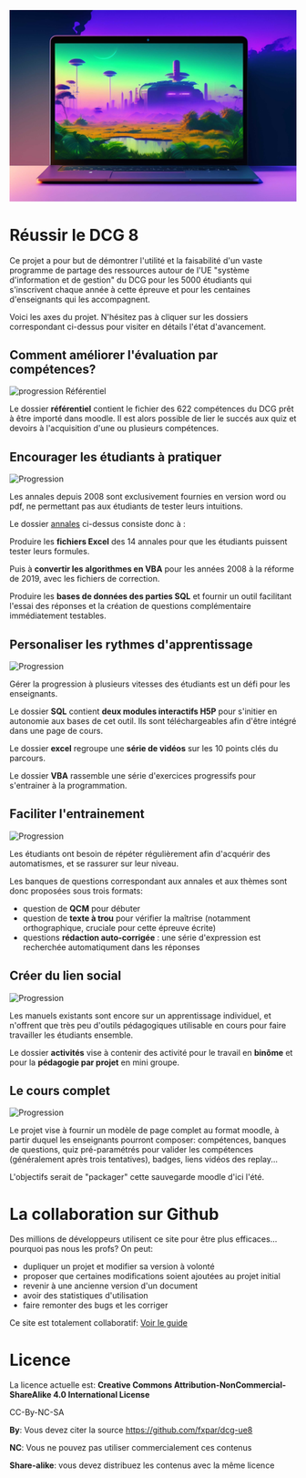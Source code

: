 ![Réussir le DCG 8 couverture](./xtras/couverture.jpg)
# Réussir le DCG 8
Ce projet a pour but de démontrer l'utilité et la faisabilité d'un vaste programme de partage des ressources autour de l'UE "système d'information et de gestion" du DCG pour les 5000 étudiants qui s'inscrivent chaque année à cette épreuve et pour les centaines d'enseignants qui les accompagnent.

Voici les axes du projet. N'hésitez pas à cliquer sur les dossiers correspondant ci-dessus pour visiter en détails l'état d'avancement.

## Comment améliorer l'évaluation par compétences?
![progression Référentiel](https://img.shields.io/badge/avancement-100%25-green)

Le dossier **référentiel** contient le fichier des 622 compétences du DCG prêt à être importé dans moodle. Il est alors possible de lier le succés aux quiz et devoirs à l'acquisition d'une ou plusieurs compétences. 


## Encourager les étudiants à pratiquer
![Progression](https://img.shields.io/badge/avancement-40%25-orange)

Les annales depuis 2008 sont exclusivement fournies en version word ou pdf, ne permettant pas aux étudiants de tester leurs intuitions.

Le dossier [annales](./annales) ci-dessus consiste donc à : 

Produire les **fichiers Excel** des 14 annales pour que les étudiants puissent tester leurs formules.

Puis à **convertir les algorithmes en VBA** pour les années 2008 à la réforme de 2019, avec les fichiers de correction.

Produire les **bases de données des parties SQL** et fournir un outil facilitant l'essai des réponses et la création de questions complémentaire immédiatement testables.


## Personaliser les rythmes d'apprentissage
![Progression](https://img.shields.io/badge/avancement-60%25-yellowgreen)

Gérer la progression à plusieurs vitesses des étudiants est un défi pour les enseignants.

Le dossier **SQL** contient **deux modules interactifs H5P** pour s'initier en autonomie aux bases de cet outil. Ils sont téléchargeables afin d'être intégré dans une page de cours.

Le dossier **excel** regroupe une **série de vidéos** sur les 10 points clés du parcours.

Le dossier **VBA** rassemble une série d'exercices progressifs pour s'entrainer à la programmation.


## Faciliter l'entrainement
![Progression](https://img.shields.io/badge/avancement-40%25-orange)

Les étudiants ont besoin de répéter régulièrement afin d'acquérir des automatismes, et se rassurer sur leur niveau. 

Les banques de questions correspondant aux annales et aux thèmes sont donc proposées sous trois formats:

* question de **QCM** pour débuter
* question de **texte à trou** pour vérifier la maîtrise (notamment orthographique, cruciale pour cette épreuve écrite)
* questions **rédaction auto-corrigée** : une série d'expression est recherchée automatiqument dans les réponses

## Créer du lien social
![Progression](https://img.shields.io/badge/avancement-50%25-yellow)

Les manuels existants sont encore sur un apprentissage individuel, et n'offrent que très peu d'outils pédagogiques utilisable en cours pour faire travailler les étudiants ensemble.

Le dossier **activités** vise à contenir des activité pour le travail en **binôme** et pour la **pédagogie par projet** en mini groupe.


## Le cours complet
![Progression](https://img.shields.io/badge/avancement-50%25-lightgrey)

Le projet vise à fournir un modèle de page complet au format moodle, à partir duquel les enseignants pourront composer: compétences, banques de questions, quiz pré-paramétrés pour valider les compétences (généralement après trois tentatives), badges, liens vidéos des replay...

L'objectifs serait de "packager" cette sauvegarde moodle d'ici l'été.


	
# La collaboration sur Github


Des millions de développeurs utilisent ce site pour être plus efficaces... pourquoi pas nous les profs? On peut: 

* dupliquer un projet et modifier sa version à volonté
* proposer que certaines modifications soient ajoutées au projet initial
* revenir à une ancienne version d'un document
* avoir des statistiques d'utilisation
* faire remonter des bugs et les corriger


Ce site est totalement collaboratif: [Voir le guide](./xtras/guide-github.md)

# Licence
La licence actuelle est:
**Creative Commons Attribution-NonCommercial-ShareAlike 4.0 International License**

CC-By-NC-SA

**By**: Vous devez citer la source https://github.com/fxpar/dcg-ue8

**NC**: Vous ne pouvez pas utiliser commercialement ces contenus

**Share-alike**: vous devez distribuez les contenus avec la même licence


 